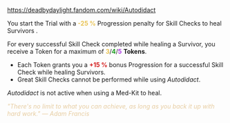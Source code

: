 https://deadbydaylight.fandom.com/wiki/Autodidact

<p>You start the Trial with a <b><span class="clr clr2" style="color: #e8c252 ;">-25 %</span></b> Progression penalty for Skill Checks  to heal Survivors .<br/>
<p>For every successful Skill Check completed while healing a Survivor, you receive a Token for a maximum of <span class="clr" style="color: #e8c252;"><b>3</b></span>/<span class="clr" style="color: #199b1e;"><b>4</b></span>/<span class="clr" style="color: #ac3ee3;"><b>5</b></span> <b>Tokens</b>.
</p>
<ul><li>Each Token grants you a <b><span class="clr clr8" style="color: #d41c1c ;">+15 %</span></b> bonus Progression for a successful Skill Check while healing Survivors.</li>
<li>Great Skill Checks cannot be performed while using <i>Autodidact</i>.</li></ul>
<p><i>Autodidact</i> is not active when using a Med-Kit  to heal.
</p><p><i><span class="clr clr9" style="color: #e7cda2 ;">"There's no limit to what you can achieve, as long as you back it up with hard work." — Adam Francis</span></i>
</p>
</p>